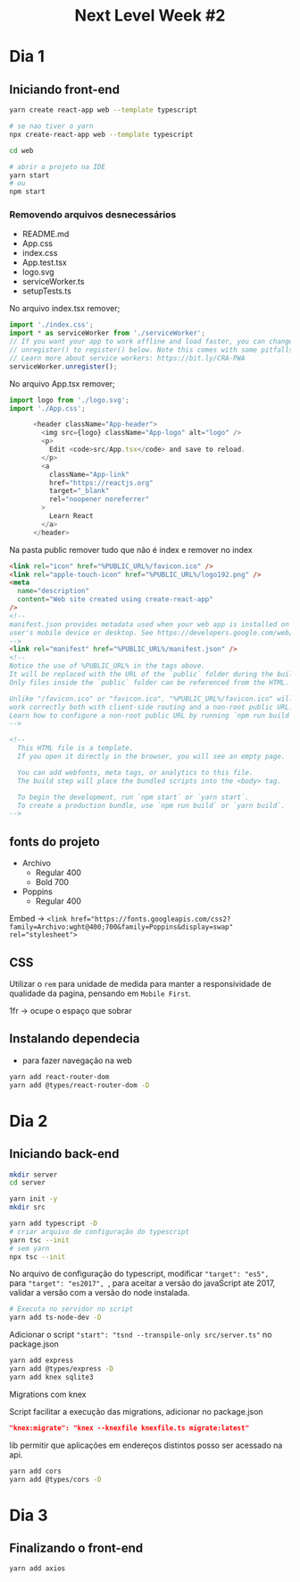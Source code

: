 <h1 align="center">Next Level Week #2</h1>

# Dia 1

## Iniciando front-end

```sh
yarn create react-app web --template typescript

# se nao tiver o yarn
npx create-react-app web --template typescript

cd web

# abrir o projeto na IDE
yarn start
# ou
npm start
```

### Removendo arquivos desnecessários
- README.md
- App.css
- index.css
- App.test.tsx
- logo.svg
- serviceWorker.ts
- setupTests.ts

No arquivo index.tsx remover;

```javascript
import './index.css';
import * as serviceWorker from './serviceWorker';
// If you want your app to work offline and load faster, you can change
// unregister() to register() below. Note this comes with some pitfalls.
// Learn more about service workers: https://bit.ly/CRA-PWA
serviceWorker.unregister();

```

No arquivo App.tsx remover;

```javascript
import logo from './logo.svg';
import './App.css';

      <header className="App-header">
        <img src={logo} className="App-logo" alt="logo" />
        <p>
          Edit <code>src/App.tsx</code> and save to reload.
        </p>
        <a
          className="App-link"
          href="https://reactjs.org"
          target="_blank"
          rel="noopener noreferrer"
        >
          Learn React
        </a>
      </header>
```

Na pasta public remover tudo que não é index e remover no index

```html
<link rel="icon" href="%PUBLIC_URL%/favicon.ico" />
<link rel="apple-touch-icon" href="%PUBLIC_URL%/logo192.png" />
<meta
  name="description"
  content="Web site created using create-react-app"
/>
<!--
manifest.json provides metadata used when your web app is installed on a
user's mobile device or desktop. See https://developers.google.com/web/fundamentals/web-app-manifest/
-->
<link rel="manifest" href="%PUBLIC_URL%/manifest.json" />
<!--
Notice the use of %PUBLIC_URL% in the tags above.
It will be replaced with the URL of the `public` folder during the build.
Only files inside the `public` folder can be referenced from the HTML.

Unlike "/favicon.ico" or "favicon.ico", "%PUBLIC_URL%/favicon.ico" will
work correctly both with client-side routing and a non-root public URL.
Learn how to configure a non-root public URL by running `npm run build`.
-->

<!--
  This HTML file is a template.
  If you open it directly in the browser, you will see an empty page.

  You can add webfonts, meta tags, or analytics to this file.
  The build step will place the bundled scripts into the <body> tag.

  To begin the development, run `npm start` or `yarn start`.
  To create a production bundle, use `npm run build` or `yarn build`.
-->
```
## fonts do projeto
- Archivo
  - Regular 400
  - Bold 700
- Poppins
  - Regular 400

Embed -> `<link href="https://fonts.googleapis.com/css2?family=Archivo:wght@400;700&family=Poppins&display=swap" rel="stylesheet">`

## CSS
Utilizar o `rem` para unidade de medida para manter a responsividade de qualidade da pagina, pensando em `Mobile First`.

1fr -> ocupe o espaço que sobrar

## Instalando dependecia

- para fazer navegação na web

```sh
yarn add react-router-dom
yarn add @types/react-router-dom -D
```

# Dia 2
## Iniciando back-end

```sh
mkdir server
cd server

yarn init -y
mkdir src

yarn add typescript -D
# criar arquivo de configuração do typescript
yarn tsc --init
# sem yarn
npx tsc --init
```

No arquivo de configuração do typescript, modificar `"target": "es5", ` para `"target": "es2017", `, para aceitar a versão do javaScript ate 2017, validar a versão com a versão do node instalada.

```sh
# Executa no servidor no script
yarn add ts-node-dev -D
```

Adicionar o script `"start": "tsnd --transpile-only src/server.ts"` no package.json

```sh
yarn add express
yarn add @types/express -D
yarn add knex sqlite3
```

Migrations com knex

Script facilitar a execução das migrations, adicionar no package.json

```json
"knex:migrate": "knex --knexfile knexfile.ts migrate:latest"
```

lib permitir que aplicações em endereços distintos posso ser acessado na api.

```sh
yarn add cors
yarn add @types/cors -D
```

# Dia 3

## Finalizando o front-end

```sh
yarn add axios
```

